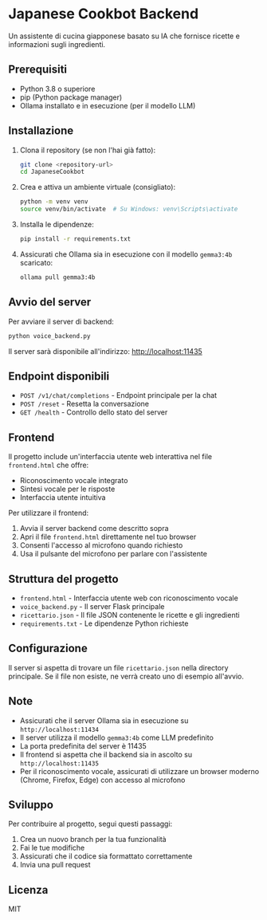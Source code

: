 # Japanese Cookbot Backend

Un assistente di cucina giapponese basato su IA che fornisce ricette e informazioni sugli ingredienti.

## Prerequisiti

- Python 3.8 o superiore
- pip (Python package manager)
- Ollama installato e in esecuzione (per il modello LLM)

## Installazione

1. Clona il repository (se non l'hai già fatto):
   ```bash
   git clone <repository-url>
   cd JapaneseCookbot
   ```

2. Crea e attiva un ambiente virtuale (consigliato):
   ```bash
   python -m venv venv
   source venv/bin/activate  # Su Windows: venv\Scripts\activate
   ```

3. Installa le dipendenze:
   ```bash
   pip install -r requirements.txt
   ```

4. Assicurati che Ollama sia in esecuzione con il modello `gemma3:4b` scaricato:
   ```bash
   ollama pull gemma3:4b
   ```

## Avvio del server

Per avviare il server di backend:

```bash
python voice_backend.py
```

Il server sarà disponibile all'indirizzo: [http://localhost:11435](http://localhost:11435)

## Endpoint disponibili

- `POST /v1/chat/completions` - Endpoint principale per la chat
- `POST /reset` - Resetta la conversazione
- `GET /health` - Controllo dello stato del server

## Frontend

Il progetto include un'interfaccia utente web interattiva nel file `frontend.html` che offre:
- Riconoscimento vocale integrato
- Sintesi vocale per le risposte
- Interfaccia utente intuitiva

Per utilizzare il frontend:
1. Avvia il server backend come descritto sopra
2. Apri il file `frontend.html` direttamente nel tuo browser
3. Consenti l'accesso al microfono quando richiesto
4. Usa il pulsante del microfono per parlare con l'assistente

## Struttura del progetto

- `frontend.html` - Interfaccia utente web con riconoscimento vocale
- `voice_backend.py` - Il server Flask principale
- `ricettario.json` - Il file JSON contenente le ricette e gli ingredienti
- `requirements.txt` - Le dipendenze Python richieste

## Configurazione

Il server si aspetta di trovare un file `ricettario.json` nella directory principale. Se il file non esiste, ne verrà creato uno di esempio all'avvio.

## Note

- Assicurati che il server Ollama sia in esecuzione su `http://localhost:11434`
- Il server utilizza il modello `gemma3:4b` come LLM predefinito
- La porta predefinita del server è 11435
- Il frontend si aspetta che il backend sia in ascolto su `http://localhost:11435`
- Per il riconoscimento vocale, assicurati di utilizzare un browser moderno (Chrome, Firefox, Edge) con accesso al microfono

## Sviluppo

Per contribuire al progetto, segui questi passaggi:

1. Crea un nuovo branch per la tua funzionalità
2. Fai le tue modifiche
3. Assicurati che il codice sia formattato correttamente
4. Invia una pull request

## Licenza

MIT

